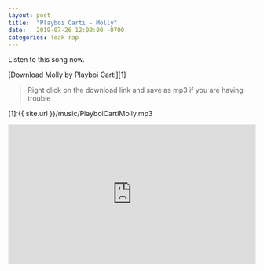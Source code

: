 ```yaml
---
layout: post
title:  "Playboi Carti - Molly"
date:   2019-07-26 12:00:00 -0700
categories: leak rap
---
```

Listen to this song now.

[Download Molly by Playboi Carti][1]

> Right click on the download link and save as mp3 if you are having trouble

[1]:{{ site.url }}/music/PlayboiCartiMolly.mp3

<style>.embed-container { position: relative; padding-bottom: 56.25%; height: 0; overflow: hidden; max-width: 100%; } .embed-container iframe, .embed-container object, .embed-container embed { position: absolute; top: 0; left: 0; width: 100%; height: 100%; }</style><div class='embed-container'><iframe width='560' height='315' src='https://www.youtube.com/embed/fi0LUpauO8Y' frameborder='0' allow='accelerometer; autoplay; encrypted-media; gyroscope; picture-in-picture' allowfullscreen></iframe></div>
